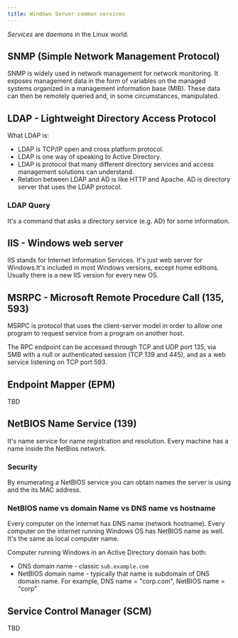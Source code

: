 ```yaml
---
title: Windows Server common services
---
```


_Services_ are _daemons_ in the Linux world.

## SNMP (Simple Network Management Protocol)
SNMP is widely used in network management for network monitoring. It exposes management data in the form of variables on the managed systems organized in a management information base (MIB). These data can then be remotely queried and, in some circumstances, manipulated.

## LDAP - Lightweight Directory Access Protocol
What LDAP is:

- LDAP is TCP/IP open and cross platform protocol.
- LDAP is one way of speaking to Active Directory.
- LDAP is protocol that many different directory services and access management solutions can understand.
- Relation between LDAP and AD is like HTTP and Apache. AD is directory server that uses the LDAP protocol.

### LDAP Query
It's a command that asks a directory service (e.g. AD) for some information.

## IIS - Windows web server
IIS stands for Internet Information Services. It's just web server for Windows.It's included in most Windows versions, except home editions. Usually there is a new IIS version for every new OS.

## MSRPC - Microsoft Remote Procedure Call (135, 593)
MSRPC is protocol that uses the client-server model in order to allow one program to request service from a program on another host.

The RPC endpoint can be accessed through TCP and UDP port 135, via SMB with a null or authenticated session (TCP 139 and 445), and as a web service listening on TCP port 593.

## Endpoint Mapper (EPM)
TBD

## NetBIOS Name Service (139)
It's name service for name registration and resolution. Every machine has a name inside the NetBios network.

### Security
By enumerating a NetBIOS service you can obtain names the server is using and the its MAC address.

### NetBIOS name vs domain Name vs DNS name vs hostname
Every computer on the internet has DNS name (network hostname). Every computer on the internet running Windows OS has NetBIOS name as well. It's the same as local computer name.

Computer running Windows in an Active Directory domain has both:

- DNS domain name - classic `sub.example.com`
- NetBIOS domain name - typically that name is subdomain of DNS domain name. For example, DNS name = "corp.com", NetBIOS name = "corp"

## Service Control Manager (SCM)
TBD
